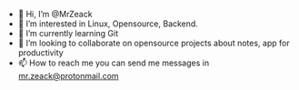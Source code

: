 - 👋 Hi, I’m @MrZeack
- 👀 I’m interested in Linux, Opensource, Backend.
- 🌱 I’m currently learning Git
- 💞️ I’m looking to collaborate on opensource projects about notes, app for productivity
- 📫 How to reach me you can send me messages in mr.zeack@protonmail.com

<!---
MrZeack/MrZeack is a ✨ special ✨ repository because its `README.md` (this file) appears on your GitHub profile.
You can click the Preview link to take a look at your changes.
--->
